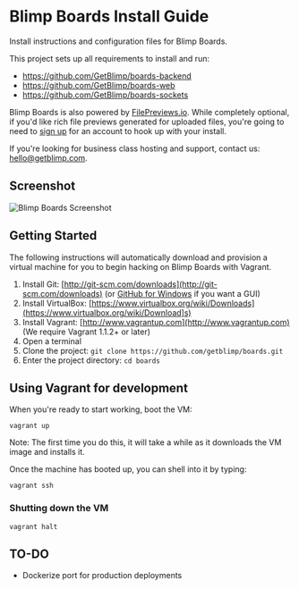 # Blimp Boards Install Guide

Install instructions and configuration files for Blimp Boards.

This project sets up all requirements to install and run:
- https://github.com/GetBlimp/boards-backend
- https://github.com/GetBlimp/boards-web
- https://github.com/GetBlimp/boards-sockets

Blimp Boards is also powered by [FilePreviews.io](http://filepreviews.io). While completely optional, if you'd like rich file previews generated for uploaded files, you're going to need to [sign up](https://api.filepreviews.io/auth/signup/) for an account to hook up with your install.

If you're looking for business class hosting and support, contact us: hello@getblimp.com.

## Screenshot
![Blimp Boards Screenshot](http://i.imgur.com/ZpzUl3r.jpg)

## Getting Started

The following instructions will automatically download and provision a virtual machine for you to begin hacking on Blimp Boards with Vagrant.

1. Install Git: [http://git-scm.com/downloads](http://git-scm.com/downloads) (or [GitHub for Windows](http://windows.github.com/) if you want a GUI)
2. Install VirtualBox: [https://www.virtualbox.org/wiki/Downloads](https://www.virtualbox.org/wiki/Download]s)
3. Install Vagrant: [http://www.vagrantup.com](http://www.vagrantup.com) (We require Vagrant 1.1.2+ or later)
4. Open a terminal
5. Clone the project: `git clone https://github.com/getblimp/boards.git`
6. Enter the project directory: `cd boards`

## Using Vagrant for development

When you're ready to start working, boot the VM:

```
vagrant up
```

Note: The first time you do this, it will take a while as it downloads the VM image and installs it.

Once the machine has booted up, you can shell into it by typing:

```
vagrant ssh
```

###	Shutting down the VM

```
vagrant halt
```


## TO-DO

- Dockerize port for production deployments


